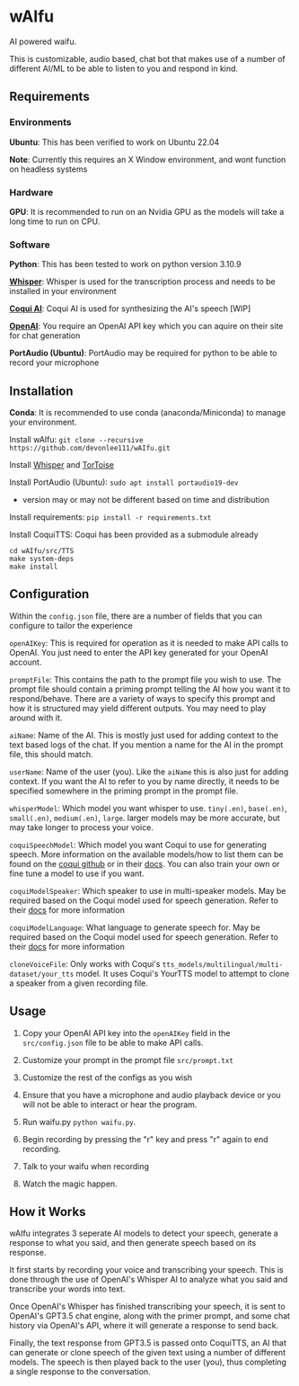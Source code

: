 # **wAIfu**

AI powered waifu.

This is customizable, audio based, chat bot that makes use of a number of different AI/ML to be able to listen to you and respond in kind.

## **Requirements**

### **Environments**

**Ubuntu**: This has been verified to work on Ubuntu 22.04

**Note**: Currently this requires an X Window environment, and wont function on headless systems

### **Hardware**

**GPU**: It is recommended to run on an Nvidia GPU as the models will take a long time to run on CPU.

### **Software**

**Python**: This has been tested to work on python version 3.10.9

**[Whisper](https://github.com/openai/whisper)**: Whisper is used for the transcription process and needs to be installed in your environment

**[Coqui AI](https://github.com/coqui-ai/TTS)**: Coqui AI is used for synthesizing the AI's speech [WIP]

**[OpenAI](https://platform.openai.com/overview)**: You require an OpenAI API key which you can aquire on their site for chat generation

**PortAudio (Ubuntu)**: PortAudio may be required for python to be able to record your microphone

## **Installation**

**Conda**: It is recommended to use conda (anaconda/Miniconda) to manage your environment.

Install wAIfu: `git clone --recursive https://github.com/devonlee111/wAIfu.git`

Install [Whisper](https://github.com/openai/whisper) and [TorToise](https://github.com/neonbjb/tortoise-tts)

Install PortAudio (Ubuntu): `sudo apt install portaudio19-dev`

- version may or may not be different based on time and distribution

Install requirements: `pip install -r requirements.txt`

Install CoquiTTS: Coqui has been provided as a submodule already
```
cd wAIfu/src/TTS
make system-deps
make install
```

## **Configuration**

Within the `config.json` file, there are a number of fields that you can configure to tailor the experience

`openAIKey`: This is required for operation as it is needed to make API calls to OpenAI. You just need to enter the API key generated for your OpenAI account.

`promptFile`: This contains the path to the prompt file you wish to use. The prompt file should contain a priming prompt telling the AI how you want it to respond/behave. There are a variety of ways to specify this prompt and how it is structured may yield different outputs. You may need to play around with it.

`aiName`: Name of the AI. This is mostly just used for adding context to the text based logs of the chat. If you mention a name for the AI in the prompt file, this should match.

`userName`: Name of the user (you). Like the `aiName` this is also just for adding context. If you want the AI to refer to you by name directly, it needs to be specified somewhere in the priming prompt in the prompt file.

`whisperModel`: Which model you want whisper to use. `tiny(.en)`, `base(.en)`, `small(.en)`, `medium(.en)`, `large`. larger models may be more accurate, but may take longer to process your voice.

`coquiSpeechModel`: Which model you want Coqui to use for generating speech. More information on the available models/how to list them can be found on the [coqui github](https://github.com/coqui-ai/TTS) or in their [docs](https://tts.readthedocs.io/en/latest/). You can also train your own or fine tune a model to use if you want.

`coquiModelSpeaker`: Which speaker to use in multi-speaker models. May be required based on the Coqui model used for speech generation. Refer to their [docs](https://tts.readthedocs.io/en/latest/) for more information

`coquiModelLanguage`: What language to generate speech for. May be required based on the Coqui model used for speech generation. Refer to their [docs](https://tts.readthedocs.io/en/latest/) for more information

`cloneVoiceFile`: Only works with Coqui's `tts_models/multilingual/multi-dataset/your_tts` model. It uses Coqui's YourTTS model to attempt to clone a speaker from a given recording file.

## **Usage**

1. Copy your OpenAI API key into the `openAIKey` field in the `src/config.json` file to be able to make API calls.

2. Customize your prompt in the prompt file `src/prompt.txt`

3. Customize the rest of the configs as you wish

4. Ensure that you have a microphone and audio playback device or you will not be able to interact or hear the program.

5. Run waifu.py `python waifu.py`.

6. Begin recording by pressing the "r" key and press "r" again to end recording.

7. Talk to your waifu when recording

8. Watch the magic happen.

## **How it Works**

wAIfu integrates 3 seperate AI models to detect your speech, generate a response to what you said, and then generate speech based on its response.

It first starts by recording your voice and transcribing your speech. This is done through the use of OpenAI's Whisper AI to analyze what you said and transcribe your words into text.

Once OpenAI's Whisper has finished transcribing your speech, it is sent to OpenAI's GPT3.5 chat engine, along with the primer prompt, and some chat history via OpenAI's API, where it will generate a response to send back.

Finally, the text response from GPT3.5 is passed onto CoquiTTS, an AI that can generate or clone speech of the given text using a number of different models. The speech is then played back to the user (you), thus completing a single response to the conversation.
